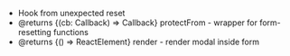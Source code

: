 
 * Hook from unexpected reset
 * @returns {(cb: Callback) => Callback} protectFrom - wrapper for form-resetting functions
 * @returns {() => ReactElement} render - render modal inside form

